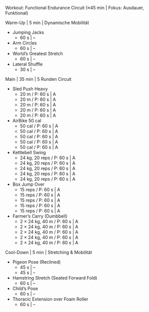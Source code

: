 Workout: Functional Endurance Circuit (≈45 min | Fokus: Ausdauer, Funktional)

Warm-Up | 5 min | Dynamische Mobilität
- Jumping Jacks
    - 60 s | –
- Arm Circles
    - 60 s | –
- World’s Greatest Stretch
    - 60 s | –
- Lateral Shuffle
    - 30 s | –

Main | 35 min | 5 Runden Circuit
- Sled Push Heavy
    - 20 m / P: 60 s | A
    - 20 m / P: 60 s | A
    - 20 m / P: 60 s | A
    - 20 m / P: 60 s | A
    - 20 m / P: 60 s | A
- AirBike 50 cal
    - 50 cal / P: 60 s | A
    - 50 cal / P: 60 s | A
    - 50 cal / P: 60 s | A
    - 50 cal / P: 60 s | A
    - 50 cal / P: 60 s | A
- Kettlebell Swing
    - 24 kg, 20 reps / P: 60 s | A
    - 24 kg, 20 reps / P: 60 s | A
    - 24 kg, 20 reps / P: 60 s | A
    - 24 kg, 20 reps / P: 60 s | A
    - 24 kg, 20 reps / P: 60 s | A
- Box Jump Over
    - 15 reps / P: 60 s | A
    - 15 reps / P: 60 s | A
    - 15 reps / P: 60 s | A
    - 15 reps / P: 60 s | A
    - 15 reps / P: 60 s | A
- Farmer’s Carry (Dumbbell)
    - 2 × 24 kg, 40 m / P: 60 s | A
    - 2 × 24 kg, 40 m / P: 60 s | A
    - 2 × 24 kg, 40 m / P: 60 s | A
    - 2 × 24 kg, 40 m / P: 60 s | A
    - 2 × 24 kg, 40 m / P: 60 s | A

Cool-Down | 5 min | Stretching & Mobilität
- Pigeon Pose (Reclined)
    - 45 s | –
    - 45 s | –
- Hamstring Stretch (Seated Forward Fold)
    - 60 s | –
- Child’s Pose
    - 60 s | –
- Thoracic Extension over Foam Roller
    - 60 s | –